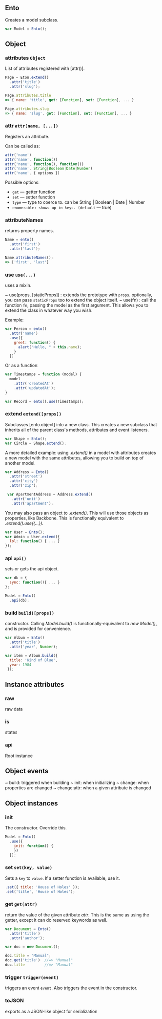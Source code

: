 <a name="Ento"></a>
## Ento

Creates a model subclass.

```js
var Model = Ento();
```

<a name="Object"></a>
## Object



<a name="attributes"></a>
### attributes `Object`

List of attributes registered with [attr()].

```js
Page = Eton.extend()
  .attr('title')
  .attr('slug');

Page.attributes.title
=> { name: 'title', get: [Function], set: [Function], ... }

Page.attributes.slug
=> { name: 'slug', get: [Function], set: [Function], ... }
```

<a name="attr"></a>
### attr `attr(name, [...])`

Registers an attribute.

Can be called as:

```js
attr('name')
attr('name', function())
attr('name', function(), function())
attr('name', String|Boolean|Date|Number)
attr('name', { options })
```

Possible options:

* `get` <span class='dash'>&mdash;</span> getter function
* `set` <span class='dash'>&mdash;</span> setter function
* `type` <span class='dash'>&mdash;</span> type to coerce to. can be String | Boolean | Date | Number
* `enumerable: shows up in keys. (default` <span class='dash'>&mdash;</span> true)

<a name="attributeNames"></a>
### attributeNames

returns property names.

```js
Name = ento()
  .attr('first')
  .attr('last');

Name.attributeNames();
=> ['first', 'last']
```

<a name="use"></a>
### use `use(...)`

uses a mixin.

~ use(props, [staticProps]) :
  extends the prototype with `props`. optionally, you can pass
  `staticProps` too to extend the object itself.
~ use(fn) :
  call the function `fn`, passing the model as the first argument. This
  allows you to extend the class in whatever way you wish.

Example:

```js
var Person = ento()
  .attr('name')
  .use({
    greet: function() {
      alert("Hello, " + this.name);
    }
  })
```

Or as a function:

```js
var Timestamps = function (model) {
  model
    .attr('createdAt')
    .attr('updatedAt');
}

var Record = ento().use(Timestamps);
```

<a name="extend"></a>
### extend `extend([props])`

Subclasses [ento.object] into a new class. This creates a new
subclass that inherits all of the parent class's methods,
attributes and event listeners.

```js
var Shape = Ento();
var Circle = Shape.extend();
```

A more detailed example: using *.extend()* in a model with
attributes creates a new model with the same attributes, allowing
you to build on top of another model.

```js
var Address = Ento()
  .attr('street')
  .attr('city')
  .attr('zip');

 var ApartmentAddress = Address.extend()
   .attr('unit')
   .attr('apartment');
```

You may also pass an object to *.extend()*. This will use those
objects as properties, like Backbone. This is functionally
equivalent to *.extend().use({...})*.

```js
var User = Ento();
var Admin = User.extend({
  lol: function() { ... }
});
```

<a name="api"></a>
### api `api()`

sets or gets the api object.

```js
var db = {
  sync: function(){ ... }
};

Model = Ento()
  .api(db);
```

<a name="build"></a>
### build `build([props])`

constructor. Calling *Model.build()* is functionally-equivalent to
*new Model()*, and is provided for convenience.

```js
var Album = Ento()
  .attr('title')
  .attr('year', Number);

var item = Album.build({
  title: 'Kind of Blue',
  year: 1984
 });
```

<a name="Instance_attributes"></a>
## Instance attributes



<a name="raw"></a>
### raw

raw data

<a name="is"></a>
### is

states

<a name="api"></a>
### api

Root instance

<a name="Object_events"></a>
## Object events


~ build: triggered when building
~ init: when initializing
~ change: when properties are changed
~ change:attr: when a given attribute is changed

<a name="Object_instances"></a>
## Object instances



<a name="init"></a>
### init

The constructor. Override this.

```js
Model = Ento()
  .use({
    init: function() {
    })
  });
```

<a name="set"></a>
### set `set(key, value)`

Sets a `key` to `value`. If a setter function is available, use it.

```js
.set({ title: 'House of Holes' });
.set('title', 'House of Holes');
```

<a name="get"></a>
### get `get(attr)`

return the value of the given attribute *attr*. This is the
same as using the getter, except it can do reserved keywords as
well.

```js
var Document = Ento()
  .attr('title')
  .attr('author');

var doc = new Document();

doc.title = "Manual";
doc.get('title')  //=> "Manual"
doc.title         //=> "Manual"
```

<a name="trigger"></a>
### trigger `trigger(event)`

triggers an event `event`. Also triggers the event in the
constructor.

<a name="toJSON"></a>
### toJSON

exports as a JSON-like object for serialization
